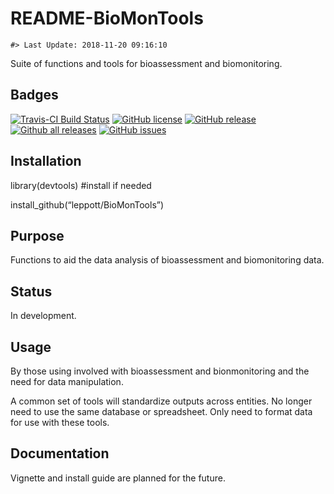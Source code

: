 README-BioMonTools
================

<!-- README.md is generated from README.Rmd. Please edit that file -->

    #> Last Update: 2018-11-20 09:16:10

Suite of functions and tools for bioassessment and biomonitoring.

## Badges

[![Travis-CI Build
Status](https://travis-ci.org/leppott/BioMonTools.svg?branch=master)](https://travis-ci.org/leppott/BioMonTools)
[![GitHub
license](https://img.shields.io/github/license/Naereen/StrapDown.js.svg)](https://github.com/leppott/BioMonTools/blob/master/LICENSE)
[![GitHub
release](https://img.shields.io/github/release/Naereen/StrapDown.js.svg)](https://GitHub.com/leppott/BioMonTools/releases/)
[![Github all
releases](https://img.shields.io/github/downloads/Naereen/StrapDown.js/total.svg)](https://GitHub.com/leppott/BioMonTools/releases/)
[![GitHub
issues](https://img.shields.io/github/issues/Naereen/StrapDown.js.svg)](https://GitHub.com/leppott/BioMonTools/issues/)

## Installation

library(devtools) \#install if needed

install\_github(“leppott/BioMonTools”)

## Purpose

Functions to aid the data analysis of bioassessment and biomonitoring
data.

## Status

In development.

## Usage

By those using involved with bioassessment and bionmonitoring and the
need for data manipulation.

A common set of tools will standardize outputs across entities. No
longer need to use the same database or spreadsheet. Only need to format
data for use with these tools.

## Documentation

Vignette and install guide are planned for the future.
